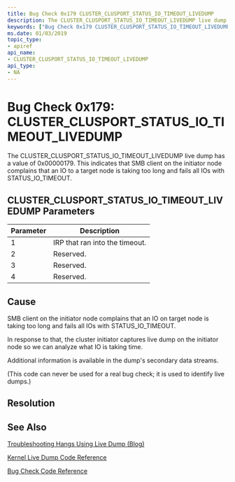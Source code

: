 ```yaml
---
title: Bug Check 0x179 CLUSTER_CLUSPORT_STATUS_IO_TIMEOUT_LIVEDUMP
description: The CLUSTER_CLUSPORT_STATUS_IO_TIMEOUT_LIVEDUMP live dump has a value of 0x00000179. This indicates that SMB client on the initiator node complains that an IO on target node is taking too long and fails all IOs with STATUS_IO_TIMEOUT.
keywords: ["Bug Check 0x179 CLUSTER_CLUSPORT_STATUS_IO_TIMEOUT_LIVEDUMP", "CLUSTER_CLUSPORT_STATUS_IO_TIMEOUT_LIVEDUMP"]
ms.date: 01/03/2019
topic_type:
- apiref
api_name:
- CLUSTER_CLUSPORT_STATUS_IO_TIMEOUT_LIVEDUMP
api_type:
- NA
---
```


# Bug Check 0x179: CLUSTER\_CLUSPORT\_STATUS\_IO\_TIMEOUT\_LIVEDUMP

The CLUSTER\_CLUSPORT\_STATUS\_IO\_TIMEOUT\_LIVEDUMP live dump has a value of 0x00000179. This indicates that SMB client on the initiator node complains that an IO to a target node is taking too long and fails all IOs with STATUS_IO_TIMEOUT.

## CLUSTER\_CLUSPORT\_STATUS\_IO\_TIMEOUT\_LIVEDUMP Parameters

|Parameter|Description|
|--- |--------------- |
|1| IRP that ran into the timeout.|
|2| Reserved. |
|3| Reserved. |
|4| Reserved. |


## Cause

SMB client on the initiator node complains that an IO on target node is taking too long and fails all IOs with STATUS_IO_TIMEOUT.

In response to that, the cluster initiator captures live dump on the initiator node so we can analyze what IO is taking time.

Additional information is available in the dump's secondary data streams.

(This code can never be used for a real bug check; it is used to identify live dumps.)


## Resolution
 

## See Also

[Troubleshooting Hangs Using Live Dump (Blog)](https://techcommunity.microsoft.com/t5/Failover-Clustering/bg-p/FailoverClustering)

[Kernel Live Dump Code Reference](bug-check-code-reference-live-dump.md)

[Bug Check Code Reference](bug-check-code-reference2.md)




